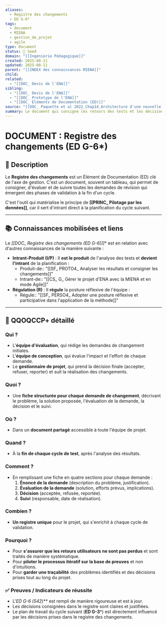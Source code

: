 ```yaml
---
aliases:
  - Registre des changements
  - ED G-6*
tags:
  - document
  - MIENA
  - gestion_de_projet
  - agile
type: Document
status: 🌱 Seed
domain: "[[Ingénierie Pédagogique]]"
created: 2025-08-11
updated: 2025-08-11
parent: "[[INDEX des connaissances MIENA]]"
child:
related:
  - "[[DOC_ Devis de l'ENA]]"
sibling:
  - "[[DOC_ Devis de l'ENA]]"
  - "[[DOC_ Prototype de l'ENA]]"
  - "[[DOC_ Éléments de Documentation (ED)]]"
source: "[[DOC_ Paquette et al 2022_Chap14_Architecture d'une nouvelle méthode d'ingénierie des ENA_ MIENA]]"
summary: Le document qui consigne les retours des tests et les décisions de révision pour piloter le cycle de développement suivant.
---
```


# DOCUMENT : Registre des changements (ED G-6*)

## 📌 Description
Le **Registre des changements** est un Élément de Documentation (ED) clé de l'axe de gestion. C'est un document, souvent un tableau, qui permet de consigner, d'évaluer et de suivre toutes les demandes de révision qui émergent des phases de validation à la fin d'un cycle.

C'est l'outil qui matérialise le principe de **[[PRINC_ Pilotage par les données]]**, car il sert d'intrant direct à la planification du cycle suivant.

---
## 📚 Connaissances mobilisées et liens
Le **[[DOC_ Registre des changements (ED G-6*)]]** est en relation avec d'autres connaissances de la manière suivante :

- **Intrant-Produit (I/P)** : Il **est le produit** de l'analyse des tests et **devient l'intrant** de la planification :
    - Produit-de:: "[[SF_ PROTO4_ Analyser les résultats et consigner les changements]]"
    - Intrant-de:: "[[CS_ G_ Gérer le projet d'ENA avec la MIENA et en mode Agile]]"
- **Régulation (R)** : Il **régule** la posture réflexive de l'équipe :
    - Régule:: "[[SF_ PERSO4_ Adopter une posture réflexive et participative dans l'application de la méthode]]"

---

## 🔎 QQOQCCP+ détaillé

### Qui ?
- L'**équipe d'évaluation**, qui rédige les demandes de changement initiales.
- L'**équipe de conception**, qui évalue l'impact et l'effort de chaque demande.
- Le **gestionnaire de projet**, qui prend la décision finale (accepter, refuser, reporter) et suit la réalisation des changements.

### Quoi ?
- Une **fiche structurée pour chaque demande de changement**, décrivant le problème, la solution proposée, l'évaluation de la demande, la décision et le suivi.

### Où ?
- Dans un **document partagé** accessible à toute l'équipe de projet.

### Quand ?
- À la **fin de chaque cycle de test**, après l'analyse des résultats.

### Comment ?
- En remplissant une fiche en quatre sections pour chaque demande :
    1.  **Énoncé de la demande** (description du problème, justification).
    2.  **Évaluation de la demande** (solution, efforts prévus, implications).
    3.  **Décision** (acceptée, refusée, reportée).
    4.  **Suivi** (responsable, date de réalisation).

### Combien ?
- **Un registre unique** pour le projet, qui s'enrichit à chaque cycle de validation.

### Pourquoi ?
- Pour **s'assurer que les retours utilisateurs ne sont pas perdus** et sont traités de manière systématique.
- Pour **piloter le processus itératif sur la base de preuves** et non d'intuitions.
- Pour **garder une traçabilité** des problèmes identifiés et des décisions prises tout au long du projet.

### ✅ Preuves / Indicateurs de réussite
- L'**ED G-6* (542*)** est rempli de manière rigoureuse et est à jour.
- Les décisions consignées dans le registre sont claires et justifiées.
- Le plan de travail du cycle suivant (**ED G-3***) est directement influencé par les décisions prises dans le registre des changements.
